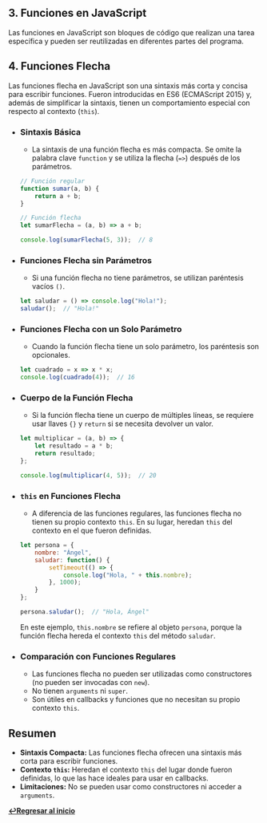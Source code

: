 ## 3. Funciones en JavaScript

Las funciones en JavaScript son bloques de código que realizan una tarea específica y pueden ser reutilizadas en diferentes partes del programa.

## 4. Funciones Flecha

Las funciones flecha en JavaScript son una sintaxis más corta y concisa para escribir funciones. Fueron introducidas en ES6 (ECMAScript 2015) y, además de simplificar la sintaxis, tienen un comportamiento especial con respecto al contexto (`this`).

- ### Sintaxis Básica
    - La sintaxis de una función flecha es más compacta. Se omite la palabra clave `function` y se utiliza la flecha (`=>`) después de los parámetros.
    ```javascript
    // Función regular
    function sumar(a, b) {
        return a + b;
    }

    // Función flecha
    let sumarFlecha = (a, b) => a + b;

    console.log(sumarFlecha(5, 3));  // 8
    ```

- ### Funciones Flecha sin Parámetros
    - Si una función flecha no tiene parámetros, se utilizan paréntesis vacíos `()`.
    ```javascript
    let saludar = () => console.log("Hola!");
    saludar();  // "Hola!"
    ```

- ### Funciones Flecha con un Solo Parámetro
    - Cuando la función flecha tiene un solo parámetro, los paréntesis son opcionales.
    ```javascript
    let cuadrado = x => x * x;
    console.log(cuadrado(4));  // 16
    ```

- ### Cuerpo de la Función Flecha
    - Si la función flecha tiene un cuerpo de múltiples líneas, se requiere usar llaves `{}` y `return` si se necesita devolver un valor.
    ```javascript
    let multiplicar = (a, b) => {
        let resultado = a * b;
        return resultado;
    };

    console.log(multiplicar(4, 5));  // 20
    ```

- ### `this` en Funciones Flecha
    - A diferencia de las funciones regulares, las funciones flecha no tienen su propio contexto `this`. En su lugar, heredan `this` del contexto en el que fueron definidas.
    ```javascript
    let persona = {
        nombre: "Ángel",
        saludar: function() {
            setTimeout(() => {
                console.log("Hola, " + this.nombre);
            }, 1000);
        }
    };

    persona.saludar();  // "Hola, Ángel"
    ```

    En este ejemplo, `this.nombre` se refiere al objeto `persona`, porque la función flecha hereda el contexto `this` del método `saludar`.

- ### Comparación con Funciones Regulares
    - Las funciones flecha no pueden ser utilizadas como constructores (no pueden ser invocadas con `new`).
    - No tienen `arguments` ni `super`.
    - Son útiles en callbacks y funciones que no necesitan su propio contexto `this`.

## Resumen

- **Sintaxis Compacta:** Las funciones flecha ofrecen una sintaxis más corta para escribir funciones.
- **Contexto `this`:** Heredan el contexto `this` del lugar donde fueron definidas, lo que las hace ideales para usar en callbacks.
- **Limitaciones:** No se pueden usar como constructores ni acceder a `arguments`.

**[↩️Regresar al inicio](../README.md)**
